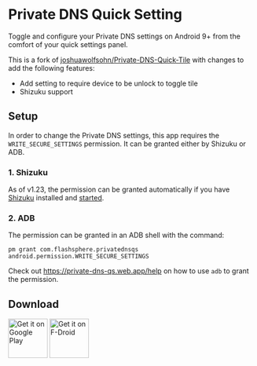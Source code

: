 # Private DNS Quick Setting
 
Toggle and configure your Private DNS settings on Android 9+ from the comfort of your quick settings panel.

This is a fork of [joshuawolfsohn/Private-DNS-Quick-Tile](https://github.com/joshuawolfsohn/Private-DNS-Quick-Tile) with changes to add the following features:
- Add setting to require device to be unlock to toggle tile 
- Shizuku support

## Setup

In order to change the Private DNS settings, this app requires the
`WRITE_SECURE_SETTINGS` permission. It can be granted either by Shizuku or ADB.

### 1. Shizuku
As of v1.23, the permission can be granted automatically if you have [Shizuku](https://play.google.com/store/apps/details?id=moe.shizuku.privileged.api) 
installed and [started](https://shizuku.rikka.app/guide/setup/#start-shizuku).

### 2. ADB
The permission can be granted in an ADB shell with the command:
```
pm grant com.flashsphere.privatednsqs android.permission.WRITE_SECURE_SETTINGS
```

Check out https://private-dns-qs.web.app/help on how to use `adb` to grant the permission.

## Download
<div>
<a href="https://play.google.com/store/apps/details?id=com.flashsphere.privatednsqs" target="_blank">
    <img alt="Get it on Google Play" height="80" src="https://play.google.com/intl/en_us/badges/images/generic/en_badge_web_generic.png" /></a>

<a href="https://apt.izzysoft.de/fdroid/index/apk/com.flashsphere.privatednsqs" target="_blank">
    <img alt="Get it on F-Droid" height="80" src="https://gitlab.com/IzzyOnDroid/repo/-/raw/master/assets/IzzyOnDroid.png" /></a>
</div>